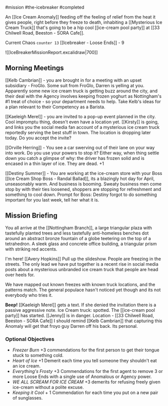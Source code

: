 #mission #the-icebreaker #completed

An [[Ice Cream Anomaly]] feeding off the feeling of relief from the heat it gives people, right before they freeze to death, inhabiting a [[Mysterious Ice Cream Truck]] that's going to be a hip cool [[ice-cream pool party]] at [[33 Chilwell Road, Beeston - SORA Cafe]].

Current Chaos `counter 13`
[[Icebreaker - Loose Ends]] - 9

![[IceBreakerMissionReport.excalidraw|700]]

## Morning Meetings

[[Kelb Cambrian]] - you are brought in for a meeting with an upset subsidiary - FroGlo. Some suit from FroGlo, Darren is yelling at you. Apparently some new ice cream truck is getting buzz around the city, and their deal with the Agency involves keeping frozen yoghurt as Nottingham's #1 treat of choice - so your department needs to help.
Take Kelb's ideas for a plan relevant to their Competency as a Barista.

[[Kaeleigh Merel]] - you are invited to a pop-up event planned in the city. Cool impromptu thing, doesn't even have a location yet. [[Kirsty]] is going, and links you the social media fan account of a mysterious ice cream truck reportedly serving the best stuff in town. The location is dropping later today. Do you accept the invite?

[[Orville Herring]] - You see a car swerving out of their lane on your way into work.
Do you use your powers to stop it? Either way, when thing settle down you catch a glimpse of why: the driver has frozen solid and is encased in a thin layer of ice. They are dead.
+1

[[Destiny Summer]] - You are working at the ice-cream store with your Boss [[Ice Cream Shop Boss - Randal Ballad]], its a blazingly hot day for April, unseasonably warm. And business is booming. Sweaty business men come stop by with their ties loosened, shoppers are stopping for refreshment and something to cool down.
Prompt for Boss: Destiny forgot to do something important for you last week, tell her what it is.

## Mission Briefing

You all arrive at the [[Nottingham Branch]], a large triangular plaza with tastefully planted trees and less tastefully anti-homeless benches dot around an abstract bronze fountain of a globe teetering on the top of a tetrahedron. A sleek glass and concrete office building, a triangular prism with striking red accents.

I'm here! [[Avery Hopkins]] Pull up the slideshow.
People are freezing in the streets.
The only lead we have put together is a recent rise in social media posts about a mysterious unbranded ice cream truck that people are head over heels for.

We have mapped out known freezes with known truck locations, and the patterns match.
The general populace hasn't noticed yet though and its not everybody who tries it.

**Beep!** [[Kaeleigh Merel]] gets a text. If she denied the invitation there is a passive aggressive note. Ice Cream truck: spotted. The [[ice-cream pool party]] has started. [[Jenny]] is in danger. Location - [[33 Chilwell Road, Beeston - SORA Cafe]]
I should remind [[Kelb Cambrian]] that capturing this Anomaly will get that froyo guy Darren off his back. Its personal.

### Optional Objectives

- _Freezer Burn_ +3 commendations for the first person to get their tongue stuck to something cold.
- _Heart of Ice_ +1 Demerit each time you tell someone they shouldn't eat an ice cream.
- _Everything's Frosty_ +3 Commendations for the first agent to remove 3 or more Loose Ends with a single use of Anomalous or Agency power.
- _WE ALL SCREAM FOR ICE CREAM_ +3 demerits for refusing freely given ice-cream without a polite excuse.
- _Keeping it Cool_ + 1 Commendation for each time you put on a new pair of sunglasses.
